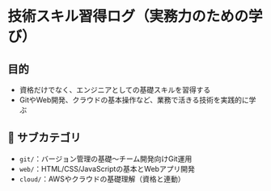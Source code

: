 # 技術スキル習得ログ（実務力のための学び）

## 目的

- 資格だけでなく、エンジニアとしての基礎スキルを習得する
- GitやWeb開発、クラウドの基本操作など、業務で活きる技術を実践的に学ぶ

## 📁 サブカテゴリ

- `git/`：バージョン管理の基礎〜チーム開発向けGit運用
- `web/`：HTML/CSS/JavaScriptの基本とWebアプリ開発
- `cloud/`：AWSやクラウドの基礎理解（資格と連動）
